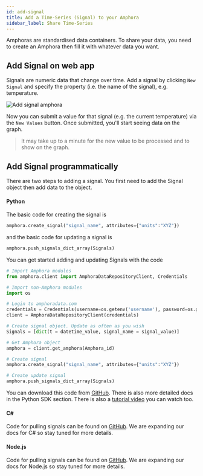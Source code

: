 ```yaml
---
id: add-signal
title: Add a Time-Series (Signal) to your Amphora
sidebar_label: Share Time-Series
---
```

Amphoras are standardised data containers. To share your data, you need to create an Amphora then fill it with whatever data you want.

## Add Signal on web app

Signals are numeric data that change over time. Add a signal by clicking `New Signal` and specify the property (i.e. the name of the signal), e.g. temperature.

![Add signal amphora](/img/add_signal_amphora.png)

Now you can submit a value for that signal (e.g. the current temperature) via the `New Values` button. Once submitted, you'll start seeing data on the graph.

> It may take up to a minute for the new value to be processed and to show on the graph.


## Add Signal programmatically
There are two steps to adding a signal. You first need to add the Signal object then add data to the object.

#### Python
The basic code for creating the signal is
```py
amphora.create_signal("signal_name", attributes={"units":"XYZ"})
```
and the basic code for updating a signal is
```py
amphora.push_signals_dict_array(Signals)
```
You can get started adding and updating Signals with the code
```py
# Import Amphora modules
from amphora.client import AmphoraDataRepositoryClient, Credentials

# Import non-Amphora modules
import os

# Login to amphoradata.com
credentials = Credentials(username=os.getenv('username'), password=os.getenv('password'))
client = AmphoraDataRepositoryClient(credentials)

# Create signal object. Update as often as you wish
Signals = [dict(t = datetime_value, signal_name = signal_value)]

# Get Amphora object
amphora = client.get_amphora(Amphora_id)

# Create signal
amphora.create_signal("signal_name", attributes={"units":"XYZ"})

# Create update signal
amphora.push_signals_dict_array(Signals)
```
You can download this code from [GitHub](https://github.com/amphoradata/samples/blob/master/generic_templates/Create_a_Signal.py). There is also more detailed docs in the Python SDK section. There is also a [tutorial video](https://www.youtube.com/watch?v=M6kW4Po1LmY) you can watch too.

#### C#
Code for pulling signals can be found on [GitHub](https://github.com/amphoradata/dotnet-sdk/tree/master/sample). We are expanding our docs for C# so stay tuned for more details.

#### Node.js
Code for pulling signals can be found on [GitHub](https://github.com/amphoradata/nodejs-sdk/tree/master/samples). We are expanding our docs for Node.js so stay tuned for more details.
